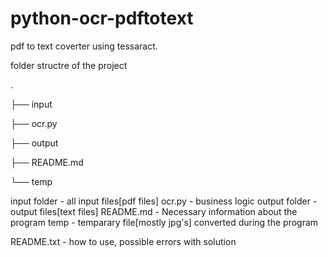 # python-ocr-pdftotext
pdf to text coverter using tessaract.

folder structre of the project


.

├── input

├── ocr.py

├── output

├── README.md

└── temp


input folder    - all input files[pdf files]
ocr.py          - business logic
output folder   - output files[text files]
README.md       - Necessary information about the program
temp            - temparary file[mostly jpg's] converted during the program

README.txt      - how to use, possible errors with solution